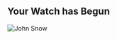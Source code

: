 ## Your Watch has Begun

![John Snow](https://res.cloudinary.com/divzjiip8/image/upload/v1551923862/download_acjvpz.jpg)
